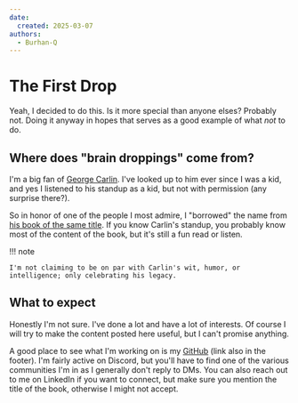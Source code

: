 ```yaml
---
date:
  created: 2025-03-07
authors:
  - Burhan-Q
---
```


# The First Drop

Yeah, I decided to do this. Is it more special than anyone elses? Probably not. Doing it anyway in hopes that serves as a good example of what _not_ to do.

<!-- more -->

## Where does "brain droppings" come from?

I'm a big fan of [George Carlin](https://en.wikipedia.org/wiki/George_Carlin). I've looked up to him ever since I was a kid, and yes I listened to his standup as a kid, but not with permission (any surprise there?).

So in honor of one of the people I most admire, I "borrowed" the name from [his book of the same title](https://en.wikipedia.org/wiki/Brain_Droppings). If you know Carlin's standup, you probably know most of the content of the book, but it's still a fun read or listen.

!!! note

    I'm not claiming to be on par with Carlin's wit, humor, or intelligence; only celebrating his legacy.

## What to expect

Honestly I'm not sure. I've done a lot and have a lot of interests. Of course I will try to make the content posted here useful, but I can't promise anything.

A good place to see what I'm working on is my [GitHub](https://github.com/Burhan-Q) (link also in the footer). I'm fairly active on Discord, but you'll have to find one of the various communities I'm in as I generally don't reply to DMs. You can also reach out to me on LinkedIn if you want to connect, but make sure you mention the title of the book, otherwise I might not accept.
